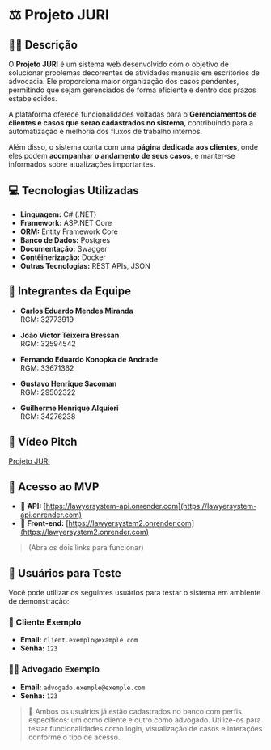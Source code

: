# ⚖️ Projeto JURI


## 👨‍⚖️ Descrição

O **Projeto JURI** é um sistema web desenvolvido com o objetivo de solucionar problemas decorrentes de atividades manuais em escritórios de advocacia. Ele proporciona maior organização dos casos pendentes, permitindo que sejam gerenciados de forma eficiente e dentro dos prazos estabelecidos.

A plataforma oferece funcionalidades voltadas para o  **Gerenciamentos de clientes e casos que serao cadastrados no sistema**, contribuindo para a automatização e melhoria dos fluxos de trabalho internos.

Além disso, o sistema conta com uma **página dedicada aos clientes**, onde eles podem **acompanhar o andamento de seus casos**, e manter-se informados sobre atualizações importantes.

## 💻 Tecnologias Utilizadas

- **Linguagem:** C# (.NET)
- **Framework:** ASP.NET Core
- **ORM:** Entity Framework Core
- **Banco de Dados:** Postgres
- **Documentação:** Swagger
- **Contêinerização:** Docker
- **Outras Tecnologias:** REST APIs, JSON

## 👥 Integrantes da Equipe

- **Carlos Eduardo Mendes Miranda**  
  RGM: 32773919

- **João Victor Teixeira Bressan**  
  RGM: 32594542

- **Fernando Eduardo Konopka de Andrade**  
  RGM: 33671362

- **Gustavo Henrique Sacoman**  
  RGM: 29502322

- **Guilherme Henrique Alquieri**  
  RGM: 34276238

## 🎥 Vídeo Pitch

[Projeto JURI](https://drive.google.com/file/d/1UOT8qD-tLtqEThBDfxz8OlfFbbzplDVT/view?usp=sharing)


## 🚀 Acesso ao MVP

- 🔗 **API:** [https://lawyersystem-api.onrender.com](https://lawyersystem-api.onrender.com)
- 🔗 **Front-end:** [https://lawyersystem2.onrender.com](https://lawyersystem2.onrender.com)
> (Abra os dois links para funcionar)
  

## 🧪 Usuários para Teste

Você pode utilizar os seguintes usuários para testar o sistema em ambiente de demonstração:

### 👤 Cliente Exemplo

- **Email:** `client.exemplo@example.com`  
- **Senha:** `123`

### 👨‍⚖️ Advogado Exemplo

- **Email:** `advogado.exemple@exemple.com`  
- **Senha:** `123`

> 🔐 Ambos os usuários já estão cadastrados no banco com perfis específicos: um como cliente e outro como advogado. Utilize-os para testar funcionalidades como login, visualização de casos e interações conforme o tipo de acesso.

